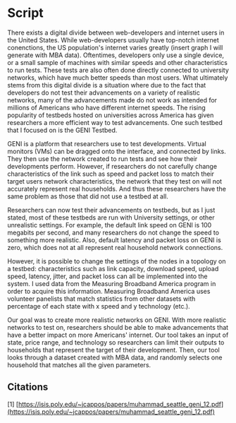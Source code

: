 # Script
 There exists a digital divide between web-developers and internet users in the United States. While web-developers usually have top-notch internet conenctions, the US population's internet varies greatly (insert graph I will generate with MBA data). Oftentimes, developers only use a single device, or a small sample of machines with similar speeds and other characteristics to run tests. These tests are also often done directly connected to university networks, which have much better speeds than most users. What ultimately stems from this digital divide is a situation where due to the fact that developers do not test their advancements on a variety of realistic networks, many of the advancements made do not work as intended for millions of Americans who have different internet speeds. The rising popularity of testbeds hosted on universities across America has given researchers a more efficient way to test advancements. One such testbed that I focused on is the GENI Testbed. 
 
 GENI is a platform that researchers use to test developments. Virtual monitors (VMs) can be dragged onto the interface, and connected by links. They then use the network created to run tests and see how their developments perform. However, if researchers do not carefully change characteristics of the link such as speed and packet loss to match their target users network characteristics, the network that they test on will not accurately represent real households. And thus these researchers have the same problem as those that did not use a testbed at all.
 
 Researchers can now test their advancements on testbeds, but as I just stated, most of these testbeds are run with University settings, or other unrealistic settings. For example, the default link speed on GENI is 100 megabits per second, and many researchers do not change the speed to something more realistic. Also, default latency and packet loss on GENI is zero, which does not at all represent real household network connections.
 
 However, it is possible to change the settings of the nodes in a topology on a testbed: characteristics such as link capacity, download speed, upload speed, latency, jitter, and packet loss can all be implemented into the system. I used data from the Measuring Broadband America program in order to acquire this information. Measuring Broadband America uses volunteer panelists that match statistics from other datasets with percentage of each state with x speed and y technology (etc.). 
 
 Our goal was to create more realistic networks on GENI. With more realistic networks to test on, researchers should be able to make advancements that have a better impact on more Americans' internet. Our tool takes an input of state, price range, and technology so researchers can limit their outputs to households that represent the target of their development. Then, our tool looks through a dataset created with MBA data, and randomly selects one household that matches all the given parameters.
 
 


## Citations
[1] [https://isis.poly.edu/~jcappos/papers/muhammad_seattle_geni_12.pdf](https://isis.poly.edu/~jcappos/papers/muhammad_seattle_geni_12.pdf)
